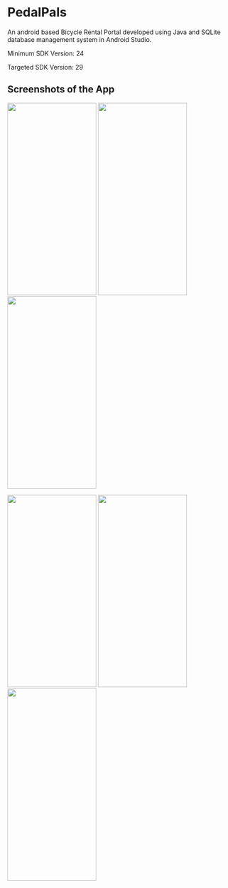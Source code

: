 # PedalPals

An android based Bicycle Rental Portal developed using Java and SQLite database management system in Android Studio.

Minimum SDK Version: 24

Targeted SDK Version: 29


## Screenshots of the App

<img src="https://github.com/sarthak-chakraborty/PedalPals_Android/blob/master/img/1.jpg" width="200" height="433">  <img src="https://github.com/sarthak-chakraborty/PedalPals_Android/blob/master/img/2.jpg" width="200" height="433">  <img src="https://github.com/sarthak-chakraborty/PedalPals_Android/blob/master/img/3.jpg" width="200" height="433"> 

<img src="https://github.com/sarthak-chakraborty/PedalPals_Android/blob/master/img/4.jpg" width="200" height="433">  <img src="https://github.com/sarthak-chakraborty/PedalPals_Android/blob/master/img/5.jpg" width="200" height="433">  <img src="https://github.com/sarthak-chakraborty/PedalPals_Android/blob/master/img/6.jpg" width="200" height="433">  
